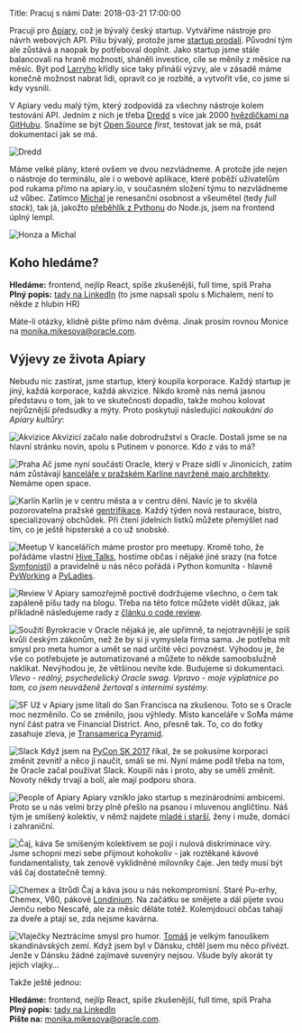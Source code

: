 Title: Pracuj s námi
Date: 2018-03-21 17:00:00


Pracuji pro [Apiary](https://apiary.io/), což je bývalý český startup. Vytváříme nástroje pro návrh webových API. Píšu bývalý, protože jsme [startup prodali](https://byznys.ihned.cz/c1-65593630-oracle-kupuje-za-miliardy-korun-cesky-start-up-apiary-zakladatele-ve-firme-zustavaji). Původní tým ale zůstává a naopak by potřeboval doplnit. Jako startup jsme stále balancovali na hraně možností, sháněli investice, cíle se měnily z měsíce na měsíc. Být pod [Larryho](https://en.wikipedia.org/wiki/Larry_Ellison) křídly sice taky přináší výzvy, ale v zásadě máme konečně možnost nabrat lidi, opravit co je rozbité, a vytvořit vše, co jsme si kdy vysnili.

V Apiary vedu malý tým, který zodpovídá za všechny nástroje kolem testování API. Jedním z nich je třeba [Dredd](https://github.com/apiaryio/dredd) s více jak 2000 [hvězdičkami na GitHubu](https://github.com/thepracticaldev/orly-full-res/blob/master/choosingbasedongithubstars-big.png). Snažíme se být [Open Source](https://opensource.guide/) _first_, testovat jak se má, psát dokumentaci jak se má.

![Dredd]({filename}/images/dredd.png)

Máme velké plány, které ovšem ve dvou nezvládneme. A protože jde nejen o nástroje do terminálu, ale i o webové aplikace, které poběží uživatelům pod rukama přímo na apiary.io, v současném složení týmu to nezvládneme už vůbec. Zatímco [Michal](https://github.com/michalholasek) je renesanční osobnost a všeumětel (tedy _full stack_), tak já, jakožto [přeběhlík z Pythonu]({filename}/2014-05-29_proc-python.md) do Node.js, jsem na frontend úplný lempl.

![Honza a Michal]({filename}/images/sjs-2017.png)

## Koho hledáme?

**Hledáme:** frontend, nejlíp React, spíše zkušenější, full time, spíš Praha<br>
**Plný popis:** [tady na LinkedIn][linkedin] (to jsme napsali spolu s Michalem, není to někde z hlubin HR)

Máte-li otázky, klidně pište přímo nám dvěma. Jinak prosím rovnou Monice na [monika.mikesova@oracle.com](mailto:monika.mikesova@oracle.com).

## Výjevy ze života Apiary

Nebudu nic zastírat, jsme startup, který koupila korporace. Každý startup je jiný, každá korporace, každá akvizice. Nikdo kromě nás nemá jasnou představu o tom, jak to ve skutečnosti dopadlo, takže mohou kolovat nejrůznější předsudky a mýty. Proto poskytuji následující _nakoukání do Apiary kultůry_:

![Akvizice]({filename}/images/putin.jpg)
Akvizicí začalo naše dobrodružství s Oracle. Dostali jsme se na hlavní stránku novin, spolu s Putinem v ponorce. Kdo z vás to má?

![Praha]({filename}/images/prg-office.jpg)
Ač jsme nyní součástí Oracle, který v Praze sídlí v Jinonicích, zatím nám zůstávají [kanceláře v pražském Karlíne navržené majo architekty](https://www.archiweb.cz/b/kancelare-apiary). Nemáme open space.

![Karlín]({filename}/images/vzduch-ze-slaniny.jpg)
Karlín je v centru města a v centru dění. Navíc je to skvělá pozorovatelna pražské [gentrifikace](https://cs.wikipedia.org/wiki/Gentrifikace). Každý týden nová restaurace, bistro, specializovaný obchůdek. Při čtení jídelních lístků můžete přemýšlet nad tím, co je ještě hipsterské a co už snobské.

![Meetup]({filename}/images/apiary-meetup.jpg)
V kancelářích máme prostor pro meetupy. Kromě toho, že pořádáme vlastní [Hive Talks](https://www.meetup.com/apiaryio/), hostíme občas i nějaké jiné srazy (na fotce [Symfonisti](https://pehapkari.cz/)) a pravidelně u nás něco pořádá i Python komunita - hlavně [PyWorking](https://pyworking.cz/) a [PyLadies](http://pyladies.cz/).

![Review]({filename}/images/wtf-review.jpg)
V Apiary samozřejmě poctivě dodržujeme všechno, o čem tak zapáleně píšu tady na blogu. Třeba na této fotce můžete vidět důkaz, jak příkladně následujeme rady z [článku o code review]({filename}/2017-11-05_code-review.md).

![Soužití]({filename}/images/ora.png)
Byrokracie v Oracle nějaká je, ale upřímně, ta nejotravnější je spíš kvůli českým zákonům, než že by si ji vymyslela firma sama. Je potřeba mít smysl pro meta humor a umět se nad určité věci povznést. Výhodou je, že vše co potřebujete je automatizované a můžete to někde samoobslužně naklikat. Nevýhodou je, že většinou nevíte kde. Budujeme si dokumentaci.<br>_Vlevo - reálný, psychedelický Oracle swag. Vpravo - moje výplatnice po tom, co jsem neuváženě žertoval s interními systémy._

![SF]({filename}/images/sf-office.jpg)
Už v Apiary jsme lítali do San Francisca na zkušenou. Toto se s Oracle moc nezměnilo. Co se změnilo, jsou výhledy. Místo kanceláře v SoMa máme nyní část patra ve Financial District. Ano, přesně tak. To, co do fotky zasahuje zleva, je [Transamerica Pyramid](https://en.wikipedia.org/wiki/Transamerica_Pyramid).

![Slack]({filename}/images/slack-ora.png)
Když jsem na [PyCon SK 2017](https://2017.pycon.sk/) říkal, že se pokusíme korporaci změnit zevnitř a něco ji naučit, smáli se mi. Nyní máme podíl třeba na tom, že Oracle začal používat Slack. Koupili nás i proto, aby se uměli změnit. Novoty někdy trvají a bolí, ale mají podporu shora.

![People of Apiary]({filename}/images/people-of-apiary.jpg)
Apiary vzniklo jako startup s mezinárodními ambicemi. Proto se u nás velmi brzy plně přešlo na psanou i mluvenou angličtinu. Náš tým je smíšený kolektiv, v němž najdete [mladé i starší]({filename}/2017-01-11_mlady-kolektiv.md), ženy i muže, domácí i zahraniční.

![Čaj, káva]({filename}/images/tea-coffee.jpg)
Se smíšeným kolektivem se pojí i nulová diskriminace víry. Jsme schopni mezi sebe přijmout kohokoliv - jak roztěkané kávové fundamentalisty, tak zenově vyklidněné milovníky čaje. Jen tedy musí být váš čaj dostatečně temný.

![Chemex a štrůdl]({filename}/images/chemex-strudl.jpg)
Čaj a káva jsou u nás nekompromisní. Staré Pu-erhy, Chemex, V60, pákové [Londinium](https://londiniumespresso.com/). Na začátku se smějete a dál pijete svou Jemču nebo Nescafé, ale za měsíc děláte totéž. Kolemjdoucí občas tahají za dveře a ptají se, zda nejsme kavárna.

![Vlaječky]({filename}/images/vlajecky.jpg)
Neztrácíme smysl pro humor. [Tomáš](https://github.com/tjerabek) je velkým fanouškem skandinávských zemí. Když jsem byl v Dánsku, chtěl jsem mu něco přivézt. Jenže v Dánsku žádné zajímavé suvenýry nejsou. Všude byly akorát ty jejich vlajky&hellip;

Takže ještě jednou:

**Hledáme:** frontend, nejlíp React, spíše zkušenější, full time, spíš Praha<br>
**Plný popis:** [tady na LinkedIn][linkedin]<br>
**Pište na:** [monika.mikesova@oracle.com](mailto:monika.mikesova@oracle.com).


[linkedin]: https://www.linkedin.com/jobs/cap/view/569580498/?pathWildcard=569580498&trk=job_capjs

